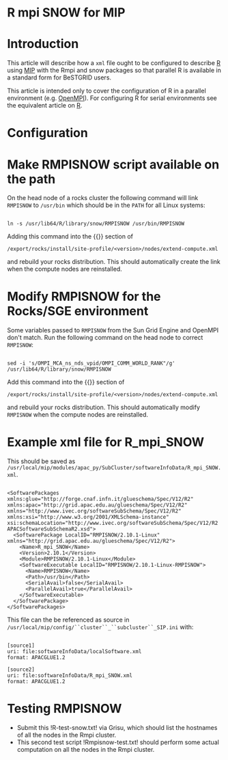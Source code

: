 # R mpi SNOW for MIP

# Introduction

This article will describe how a `xml` file ought to be configured to describe [R](https://reannz.atlassian.net/wiki/pages/createpage.action?spaceKey=BeSTGRID&title=R&linkCreation=true&fromPageId=3818228651) using [MIP](https://reannz.atlassian.net/wiki/pages/createpage.action?spaceKey=BeSTGRID&title=MIP&linkCreation=true&fromPageId=3818228651) with the Rmpi and snow packages so that parallel R is available in a standard form for BeSTGRID users.

This article is intended only to cover the configuration of R in a parallel environment (e.g. [OpenMPI](https://reannz.atlassian.net/wiki/pages/createpage.action?spaceKey=BeSTGRID&title=OpenMPI&linkCreation=true&fromPageId=3818228651)). For configuring R for serial environments see the equivalent article on [R](/wiki/spaces/BeSTGRID/pages/3818228583).

# Configuration

# Make RMPISNOW script available on the path

On the head node of a rocks cluster the following command will link `RMPISNOW` to `/usr/bin` which should be in the `PATH` for all Linux systems:

``` 

ln -s /usr/lib64/R/library/snow/RMPISNOW /usr/bin/RMPISNOW

```

Adding this command into the {{}} section of 

``` 
/export/rocks/install/site-profile/<version>/nodes/extend-compute.xml
```

 and rebuild your rocks distribution. This should automatically create the link when the compute nodes are reinstalled.

# Modify RMPISNOW for the Rocks/SGE environment

Some variables passed to `RMPISNOW` from the Sun Grid Engine and OpenMPI don't match. Run the following command on the head node to correct `RMPISNOW`:

``` 

sed -i 's/OMPI_MCA_ns_nds_vpid/OMPI_COMM_WORLD_RANK"/g' /usr/lib64/R/library/snow/RMPISNOW

```

Add this command into the {{}} section of 

``` 
/export/rocks/install/site-profile/<version>/nodes/extend-compute.xml
```

 and rebuild your rocks distribution. This should automatically modify `RMPISNOW` when the compute nodes are reinstalled.

# Example xml file for R_mpi_SNOW

This should be saved as `/usr/local/mip/modules/apac_py/SubCluster/softwareInfoData/R_mpi_SNOW.xml`.

``` 

<SoftwarePackages xmlns:glue="http://forge.cnaf.infn.it/glueschema/Spec/V12/R2" xmlns:apac="http://grid.apac.edu.au/glueschema/Spec/V12/R2" xmlns="http://www.ivec.org/softwareSubSchema/Spec/V12/R2" xmlns:xsi="http://www.w3.org/2001/XMLSchema-instance" xsi:schemaLocation="http://www.ivec.org/softwareSubSchema/Spec/V12/R2 APACSoftwareSubSchemaR2.xsd">
  <SoftwarePackage LocalID="RMPISNOW/2.10.1-Linux" xmlns="http://grid.apac.edu.au/glueschema/Spec/V12/R2">
    <Name>R_mpi_SNOW</Name>
    <Version>2.10.1</Version>
    <Module>RMPISNOW/2.10.1-Linux</Module>
    <SoftwareExecutable LocalID="RMPISNOW/2.10.1-Linux-RMPISNOW">
      <Name>RMPISNOW</Name>
      <Path>/usr/bin</Path>
      <SerialAvail>false</SerialAvail>
      <ParallelAvail>true</ParallelAvail>
    </SoftwareExecutable>
  </SoftwarePackage>
</SoftwarePackages>

```

This file can the be referenced as source in `/usr/local/mip/config/``cluster``_``subcluster``_SIP.ini` with:

``` 

[source1]
uri: file:softwareInfoData/localSoftware.xml
format: APACGLUE1.2

[source2]
uri: file:softwareInfoData/R_mpi_SNOW.xml
format: APACGLUE1.2

```

# Testing RMPISNOW

- Submit this 
!R-test-snow.txt!
 via Grisu, which should list the hostnames of all the nodes in the Rmpi cluster.
- This second test script 
!Rmpisnow-test.txt!
 should perform some actual computation on all the nodes in the Rmpi cluster.
